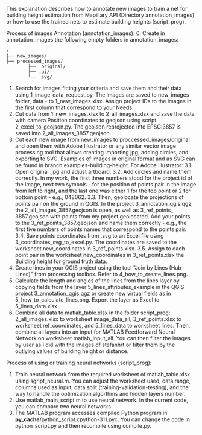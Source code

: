 This explanation describes how to annotate new images to train a net for building height estimation from Mapillary API (Directory annotation_images) or how to use the trained nets to estimate building heights (script_prog).

Process of images Annotation (annotation_images):
0. Create in annotation_images the following empty folders in annotation_images:
	
 	/ 
	├── new_images/ 
	├── processed_images/ 
    		├── .original/      
    		├── .ai/      
    		└── .svg/
      
1. Search for images fitting your criteria and save them and their data using 1_image_data_request.py. The images are saved to new_images folder, data - to 1_new_images.xlsx. Assign project IDs to the images in the first column that correspond to your Needs.
2. Cut data from 1_new_images.xlsx to 2_all_images.xlsx and save the data with camera Position coordinates to geojson using script 2_excel_to_geojson.py. The geojson reprojected into EPSG:3857 is saved into 2_all_images_3857.geojson.
3. Cut each new image from new_images to proccessed_images/original and open them with Adobe Illustrator or any similar vector image processing tool that allows creating importing jpg, adding circles, and exporting to SVG. Examples of images in original format and as SVG can be found in branch examples-building-height. For Adobe Illustrator:
	3.1. Open original .jpg and adjust artboard.
	3.2. Add circles and name them correctly. In my work, the first three numbers stood for the project id of the Image, next two symbols - for the position of points pair in the image from left to right, and the last one was either 1 for the top point or 2 for bottom point - e.g., 048062.
	3.3. Then, geolocate the projections of points pair on the ground in QGIS. In the project 3_annotation_qgis.qgz, the 2_all_images_3857.geojson is open, as well as 3_ref_points_	3857.geojson with points from my project geolocated. Add your points to the 3_ref_points_3857.geojson and name them correctly - e.g., the first five numbers of points names that correspond to the points pair.
	3.4. Save points coordinates from .svg to an Excel file using 3_coordinates_svg_to_excel.py. The coordinates are saved to the worksheet new_coordinates in 3_ref_points.xlsx.
	3.5. Assign to each point pair in the worksheet new_coordinates in 3_ref_points.xlsx the Building height for ground truth data.
4. Create lines in your QGIS project using the tool "Join by Lines (Hub Lines)" from processing toolbox. Refer to 4_how_to_create_lines.png. 
5. Calculate the length and angles of the lines from the lines layer by copying fields from the layer 5_lines_attributes_example in the QGIS project 3_annotation_qgis.qgz or create new virtual fields as in 5_how_to_calculate_lines.png. Export the layer as Excel to 5_lines_data.xlsx.
6. Combine all data to matlab_table.xlsx in the folder script_prog: 2_all_images.xlsx to worksheet image_data_all, 3_ref_points.xlsx to worksheet ref_coordinates, and 5_lines_data to worksheet lines. Then, combine all layers into an input for MATLAB Feedforward Neural Network on worksheet matlab_input_all. You can then filter the images by user as I did with the images of stefanhrt or filter them by the outlying values of building height or distance.

Process of using or training neural networks (script_prog):
1. Train neural network from the required worksheet of matlab_table.xlsx using sgript_neural.m. You can adjust the worksheet used, data range, columns used as input, data split (training-validation-testing), and the way to handle the optimization algorthms and hidden layers number.
2. Use matlab_main_script.m to use neural network. In the current code, you can compare two neural networks. 
3. The MATLAB program accesses compiled Python program in __py_cache__/python_script.cpython-311.pyc. You can change the code in python_script.py and then recompile using compile.py.

